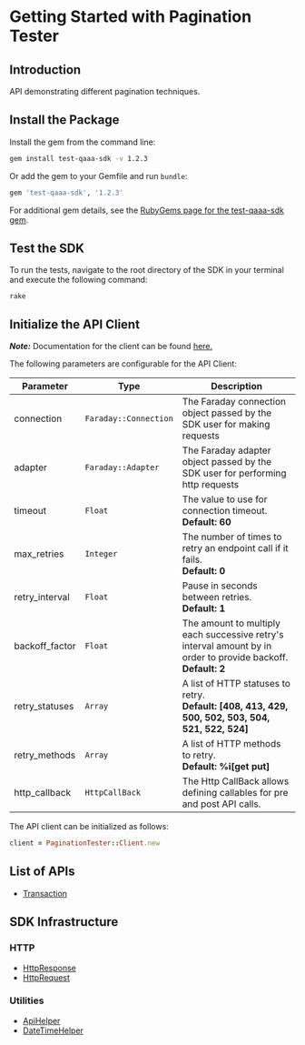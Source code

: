 
# Getting Started with Pagination Tester

## Introduction

API demonstrating different pagination techniques.

## Install the Package

Install the gem from the command line:

```bash
gem install test-qaaa-sdk -v 1.2.3
```

Or add the gem to your Gemfile and run `bundle`:

```ruby
gem 'test-qaaa-sdk', '1.2.3'
```

For additional gem details, see the [RubyGems page for the test-qaaa-sdk gem](https://rubygems.org/gems/test-qaaa-sdk/versions/1.2.3).

## Test the SDK

To run the tests, navigate to the root directory of the SDK in your terminal and execute the following command:

```
rake
```

## Initialize the API Client

**_Note:_** Documentation for the client can be found [here.](https://www.github.com/tahaali2000/test-qaaa-ruby-sdk/tree/1.2.3/doc/client.md)

The following parameters are configurable for the API Client:

| Parameter | Type | Description |
|  --- | --- | --- |
| connection | `Faraday::Connection` | The Faraday connection object passed by the SDK user for making requests |
| adapter | `Faraday::Adapter` | The Faraday adapter object passed by the SDK user for performing http requests |
| timeout | `Float` | The value to use for connection timeout. <br> **Default: 60** |
| max_retries | `Integer` | The number of times to retry an endpoint call if it fails. <br> **Default: 0** |
| retry_interval | `Float` | Pause in seconds between retries. <br> **Default: 1** |
| backoff_factor | `Float` | The amount to multiply each successive retry's interval amount by in order to provide backoff. <br> **Default: 2** |
| retry_statuses | `Array` | A list of HTTP statuses to retry. <br> **Default: [408, 413, 429, 500, 502, 503, 504, 521, 522, 524]** |
| retry_methods | `Array` | A list of HTTP methods to retry. <br> **Default: %i[get put]** |
| http_callback | `HttpCallBack` | The Http CallBack allows defining callables for pre and post API calls. |

The API client can be initialized as follows:

```ruby
client = PaginationTester::Client.new
```

## List of APIs

* [Transaction](https://www.github.com/tahaali2000/test-qaaa-ruby-sdk/tree/1.2.3/doc/controllers/transaction.md)

## SDK Infrastructure

### HTTP

* [HttpResponse](https://www.github.com/tahaali2000/test-qaaa-ruby-sdk/tree/1.2.3/doc/http-response.md)
* [HttpRequest](https://www.github.com/tahaali2000/test-qaaa-ruby-sdk/tree/1.2.3/doc/http-request.md)

### Utilities

* [ApiHelper](https://www.github.com/tahaali2000/test-qaaa-ruby-sdk/tree/1.2.3/doc/api-helper.md)
* [DateTimeHelper](https://www.github.com/tahaali2000/test-qaaa-ruby-sdk/tree/1.2.3/doc/date-time-helper.md)

